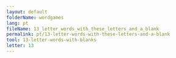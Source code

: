 ```yaml
---
layout: default
folderName: wordgames
lang: pt
fileName: 13_letter_words_with_these_letters_and_a_blank
permalink: pt/13-letter-words-with-these-letters-and-a-blank
tool: 13-letter-words-with-blanks
letter: 13
---
```

